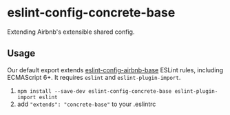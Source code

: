 # eslint-config-concrete-base

Extending Airbnb's extensible shared config.

## Usage

Our default export extends [eslint-config-airbnb-base](https://github.com/airbnb/javascript/tree/master/packages/eslint-config-airbnb-base) ESLint rules, including ECMAScript 6+. It requires `eslint` and `eslint-plugin-import`.

1. `npm install --save-dev eslint-config-concrete-base eslint-plugin-import eslint`
2. add `"extends": "concrete-base"` to your .eslintrc
